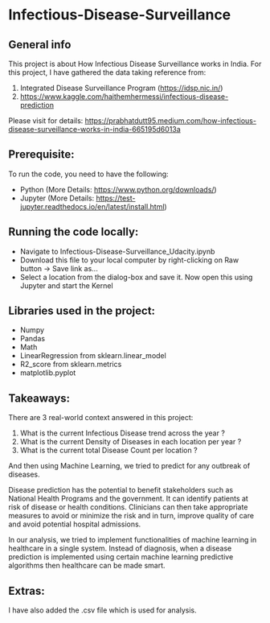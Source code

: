 # Infectious-Disease-Surveillance

## General info
This project is about How Infectious Disease Surveillance works in India.
For this project, I have gathered the data taking reference from:
1) Integrated Disease Surveillance Program (https://idsp.nic.in/)
2) https://www.kaggle.com/haithemhermessi/infectious-disease-prediction

Please visit for details: https://prabhatdutt95.medium.com/how-infectious-disease-surveillance-works-in-india-665195d6013a


## Prerequisite:
To run the code, you need to have the following:
* Python (More Details: https://www.python.org/downloads/)
* Jupyter (More Details: https://test-jupyter.readthedocs.io/en/latest/install.html)

## Running the code locally:
* Navigate to Infectious-Disease-Surveillance_Udacity.ipynb
* Download this file to your local computer by right-clicking on Raw button -> Save link as... 
* Select a location from the dialog-box and save it. Now open this using Jupyter and start the Kernel

## Libraries used in the project:
* Numpy
* Pandas
* Math
* LinearRegression from sklearn.linear_model
* R2_score from sklearn.metrics
* matplotlib.pyplot

## Takeaways:
There are 3 real-world context answered in this project:
1) What is the current Infectious Disease trend across the year ?
2) What is the current Density of Diseases in each location per year ?
3) What is the current total Disease Count per location ?

And then using Machine Learning, we tried to predict for any outbreak of diseases.

Disease prediction has the potential to benefit stakeholders such as National Health Programs and the government.
It can identify patients at risk of disease or health conditions. Clinicians can then take appropriate measures to
avoid or minimize the risk and in turn, improve quality of care and avoid potential hospital admissions.

In our analysis, we tried to implement functionalities of machine learning in healthcare in a single system. 
Instead of diagnosis, when a disease prediction is implemented using certain machine learning predictive algorithms then healthcare can be made smart.

## Extras:
I have also added the .csv file which is used for analysis.
